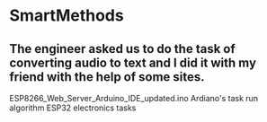 # SmartMethods
The engineer asked us to do the task of converting audio to text and I did it with my friend with the help of some sites.
-------------
ESP8266_Web_Server_Arduino_IDE_updated.ino
Ardiano's task
run algorithm ESP32
electronics tasks
